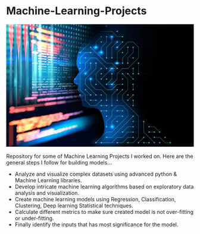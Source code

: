 # Machine-Learning-Projects
![](zmg/ml1.jpg)

Repository for some of Machine Learning Projects I worked on. Here are the general steps I follow for building models...
- Analyze and visualize complex datasets using advanced python & Machine Learning libraries.
- Develop intricate machine learning algorithms based on exploratory data analysis and visualization.
- Create machine learning models using Regression, Classification, Clustering, Deep learning Statistical techniques.
- Calculate different metrics to make sure created model is not over-fitting or under-fitting.
- Finally identify the inputs that has most significance for the model.
